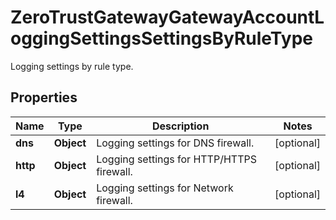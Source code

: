 

# ZeroTrustGatewayGatewayAccountLoggingSettingsSettingsByRuleType

Logging settings by rule type.

## Properties

| Name | Type | Description | Notes |
|------------ | ------------- | ------------- | -------------|
|**dns** | **Object** | Logging settings for DNS firewall. |  [optional] |
|**http** | **Object** | Logging settings for HTTP/HTTPS firewall. |  [optional] |
|**l4** | **Object** | Logging settings for Network firewall. |  [optional] |



